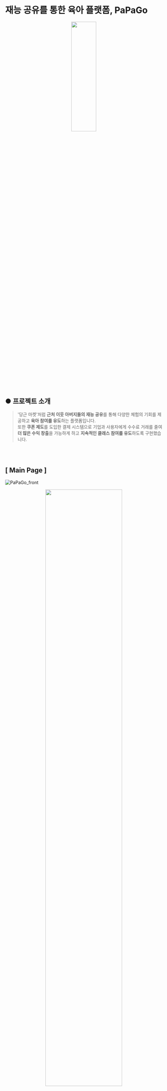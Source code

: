 # 재능 공유를 통한 육아 플랫폼, PaPaGo

<p align="center"><img src="https://user-images.githubusercontent.com/63043043/209429066-964376eb-1c27-4dc1-b051-d298c28e77b4.png" width="40%" height="30%"/></p>

## ● 프로젝트 소개
 > '당근 마켓'처럼 **근처 이웃 아버지들의 재능 공유**를 통해 다양한 체험의 기회를 제공하고 **육아 참여를 유도**하는 플랫폼입니다.<br>또한 **쿠폰 제도**를 도입한 결제 시스템으로 기업과 사용자에게 수수료 거래를 줄여 **더 많은 수익 창출**을 가능하게 하고 **지속적인 클래스 참여를 유도**하도록 구현했습니다.

<br>
<br>

## [ Main Page ]
![PaPaGo_front](https://user-images.githubusercontent.com/63043043/190324032-f803dc5d-e767-42c3-820c-d40bbca37a74.png)
<p align="center"><img src="https://user-images.githubusercontent.com/63043043/190324032-f803dc5d-e767-42c3-820c-d40bbca37a74.png" width="70%" height="70%"/></p>

--------------------------------------------------------------------------------------------

## [ 신청 Page ]
![PaPaGo_2](https://user-images.githubusercontent.com/63043043/190325320-d598c6db-9e81-43cc-bf62-96958277c4f6.png)

--------------------------------------------------------------------------------------------

## [ 쿠폰 Page ]
![PaPaGo_3](https://user-images.githubusercontent.com/63043043/190325827-5d42a421-9566-409c-847c-a14db3fcd3c7.png)

--------------------------------------------------------------------------------------------

## [ Login Page ]
<img width="1427" alt="PaPago_Login" src="https://user-images.githubusercontent.com/63043043/190326495-b7c070d1-5454-48e0-bdd3-bfb1af5728d2.png">



